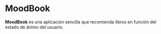 
# MoodBook

**MoodBook** es una aplicación sencilla que recomienda libros en función del estado de ánimo del usuario.
